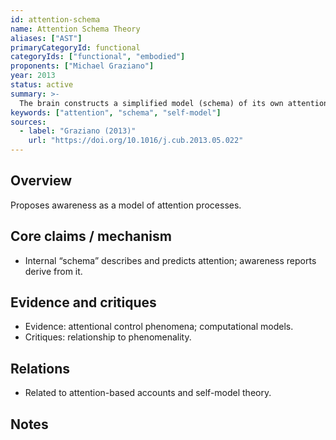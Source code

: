 ```yaml
---
id: attention-schema
name: Attention Schema Theory
aliases: ["AST"]
primaryCategoryId: functional
categoryIds: ["functional", "embodied"]
proponents: ["Michael Graziano"]
year: 2013
status: active
summary: >-
  The brain constructs a simplified model (schema) of its own attention processes; this model underlies reports of subjective awareness.
keywords: ["attention", "schema", "self-model"]
sources:
  - label: "Graziano (2013)"
    url: "https://doi.org/10.1016/j.cub.2013.05.022"
---
```


## Overview
Proposes awareness as a model of attention processes.

## Core claims / mechanism
- Internal “schema” describes and predicts attention; awareness reports derive from it.

## Evidence and critiques
- Evidence: attentional control phenomena; computational models.
- Critiques: relationship to phenomenality.

## Relations
- Related to attention-based accounts and self-model theory.

## Notes

